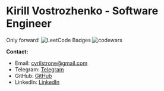 # Kirill Vostrozhenko - Software Engineer

Only forward!
<img src="https://leetcode-badge-showcase.vercel.app/api?username=CyrilStrone&animated=true" alt="LeetCode Badges" />
![codewars](https://www.codewars.com/users/CyrilStrone/badges/large)

**Contact:**
- Email: cyrilstrone@gmail.com
- Telegram: [Telegram](https://t.me/cyrilstrone)
- GitHub: [GitHub](https://github.com/CyrilStrone)
- LinkedIn: [LinkedIn](https://linkedin.com/in/cyrilstrone)
